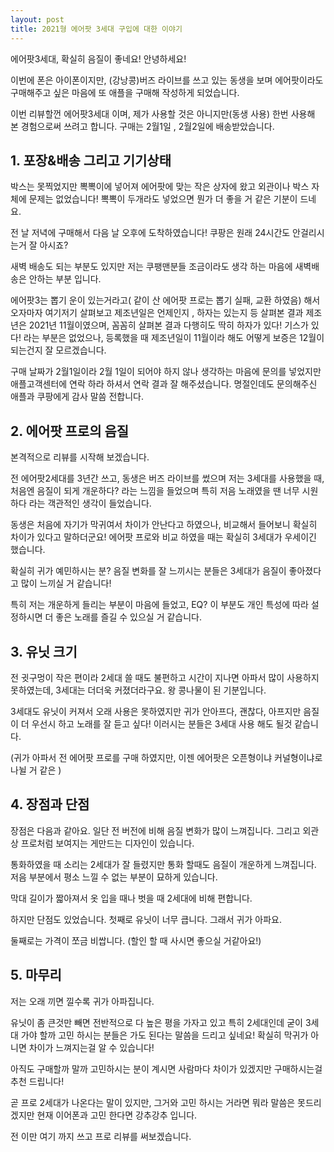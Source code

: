 ```yaml
---
layout: post
title: 2021형 에어팟 3세대 구입에 대한 이야기
---
```


에어팟3세대, 확실히 음질이 좋네요!
안녕하세요!

이번에 폰은 아이폰이지만, (강낭콩)버즈 라이브를 쓰고 있는 동생을 보며 에어팟이라도 구매해주고 싶은 마음에 또 애플을 구매해 작성하게 되었습니다.

이번 리뷰할껀 에어팟3세대 이며, 제가 사용할 것은 아니지만(동생 사용) 한번 사용해 본 경험으로써 쓰려고 합니다.
구매는 2월1일 , 2월2일에 배송받았습니다.




<h2>1. 포장&배송 그리고 기기상태</h2>
박스는 못찍었지만 뽁뽁이에 넣어져 에어팟에 맞는 작은 상자에 왔고 외관이나 박스 자체에 문제는 없었습니다! 뽁뽁이 두개라도 넣었으면 뭔가 더 좋을 거 같은 기분이 드네요.

전 날 저녁에 구매해서 다음 날 오후에 도착하였습니다! 쿠팡은 원래 24시간도 안걸리시는거 잘 아시죠?

새벽 배송도 되는 부분도 있지만 저는 쿠팽맨분들 조금이라도 생각 하는 마음에 새벽배송은 안하는 부분 입니다.

에어팟3는 뽑기 운이 있는거라고( 같이 산 에어팟 프로는 뽑기 실패, 교환 하였음) 해서 오자마자 여기저기 살펴보고 제조년일은 언제인지 , 하자는 있는지 등 살펴본 결과 제조년은 2021년 11월이였으며, 꼼꼼히 살펴본 결과 다행히도 딱히 하자가 있다! 기스가 있다! 라는 부분은 없었으나, 등록했을 때 제조년일이 11월이라 해도 어떻게 보증은 12월이 되는건지 잘 모르겠습니다.

구매 날짜가 2월1일이라 2월 1일이 되어야 하지 않나 생각하는 마음에 문의를 넣었지만 애플고객센터에 연락 하라 하셔서 연락 결과 잘 해주셨습니다. 명절인데도 문의해주신 애플과 쿠팡에게 감사 말씀 전합니다.


<h2>2. 에어팟 프로의 음질</h2>
본격적으로 리뷰를 시작해 보겠습니다.

전 에어팟2세대를 3년간 쓰고, 동생은 버즈 라이브를 썼으며 저는 3세대를 사용했을 때, 처음엔 음질이 되게 개운하다? 라는 느낌을 들었으며 특히 저음 노래였을 땐 너무 시원하다 라는 객관적인 생각이 들었습니다.

동생은 처음에 자기가 막귀여서 차이가 안난다고 하였으나, 비교해서 들어보니 확실히 차이가 있다고 말하더군요!
에어팟 프로와 비교 하였을 때는 확실히 3세대가 우세이긴 했습니다.

확실히 귀가 예민하시는 분? 음질 변화를 잘 느끼시는 분들은 3세대가 음질이 좋아졌다고 많이 느끼실 거 같습니다!

특히 저는 개운하게 들리는 부분이 마음에 들었고, EQ? 이 부분도 개인 특성에 따라 설정하시면 더 좋은 노래를 즐길 수 있으실 거 같습니다.


<h2>3. 유닛 크기</h2>
전 귓구멍이 작은 편이라 2세대 쓸 때도 불편하고 시간이 지나면 아파서 많이 사용하지 못하였는데, 3세대는 더더욱 커졌더라구요. 왕 콩나물이 된 기분입니다.

3세대도 유닛이 커져서 오래 사용은 못하였지만 귀가 안아프다, 괜찮다, 아프지만 음질이 더 우선시 하고 노래를 잘 듣고 싶다! 이러시는 분들은 3세대 사용 해도 될것 같습니다.

(귀가 아파서 전 에어팟 프로를 구매 하였지만, 이젠 에어팟은 오픈형이냐 커널형이냐로 나뉠 거 같은 )


<h2>4. 장점과 단점</h2>
장점은 다음과 같아요.
일단 전 버전에 비해 음질 변화가 많이 느껴집니다.
그리고 외관상 프로처럼 보여지는 게만드는 디자인이 있습니다.

통화하였을 때 소리는 2세대가 잘 들렸지만 통화 할때도 음질이 개운하게 느껴집니다.
저음 부분에서 평소 느낄 수 없는 부분이 묘하게 있습니다.

막대 길이가 짧아져서 옷 입을 때나 벗을 때 2세대에 비해 편합니다.

하지만 단점도 있었습니다.
첫째로 유닛이 너무 큽니다. 그래서 귀가 아파요.

둘째로는 가격이 쪼금 비쌉니다. (할인 할 때 사시면 좋으실 거같아요!)


<h2>5. 마무리</h2>
저는 오래 끼면 낄수록 귀가 아파집니다. 

유닛이 좀 큰것만 빼면 전반적으로 다 높은 평을 가자고 있고 특히 2세대인데 굳이 3세대 가야 할까 고민 하시는 분들은 가도 된다는 말씀을 드리고 싶네요! 확실히 막귀가 아니면 차이가 느껴지는걸 알 수 있습니다!

아직도 구매할까 말까 고민하시는 분이 계시면 사람마다 차이가 있겠지만 구매하시는걸 추천 드립니다!

곧 프로 2세대가 나온다는 말이 있지만, 그거와 고민 하시는 거라면 뭐라 말씀은 못드리겠지만 현재 이어폰과 고민 한다면 강추강추 입니다.

전 이만 여기 까지 쓰고 프로 리뷰를 써보겠습니다.
